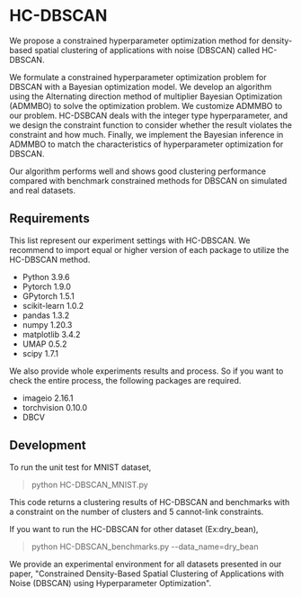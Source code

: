 # HC-DBSCAN
We propose a constrained hyperparameter optimization method for density-based spatial clustering
of applications with noise (DBSCAN) called HC-DBSCAN.

We formulate a constrained hyperparameter optimization problem for DBSCAN with a Bayesian
optimization model. We develop an algorithm using the Alternating direction method of multiplier
Bayesian Optimization (ADMMBO) to solve the optimization problem. We customize ADMMBO to
our problem. HC-DSBCAN deals with the integer type hyperparameter, and we design the constraint
function to consider whether the result violates the constraint and how much. Finally, we implement
the Bayesian inference in ADMMBO to match the characteristics of hyperparameter optimization
for DBSCAN. 

Our algorithm performs well and shows good clustering performance compared with
benchmark constrained methods for DBSCAN on simulated and real datasets.


## Requirements
This list represent our experiment settings with HC-DBSCAN. We recommend to import equal or higher version of each package to utilize the HC-DBSCAN method.
* Python 3.9.6
* Pytorch 1.9.0
* GPytorch 1.5.1
* scikit-learn 1.0.2
* pandas 1.3.2
* numpy 1.20.3
* matplotlib 3.4.2
* UMAP 0.5.2
* scipy 1.7.1

We also provide whole experiments results and process. So if you want to check the entire process, the following packages are required.

* imageio 2.16.1
* torchvision 0.10.0
* DBCV 


## Development

To run the unit test for MNIST dataset,

> python HC-DBSCAN_MNIST.py

This code returns a clustering results of HC-DBSCAN and benchmarks with a constraint on the number of clusters and 5 cannot-link constraints.

If you want to run the HC-DBSCAN for other dataset (Ex:dry_bean),

> python HC-DBSCAN_benchmarks.py --data_name=dry_bean

We provide an experimental environment for all datasets presented in our paper, "Constrained Density-Based Spatial Clustering of Applications with Noise (DBSCAN) using Hyperparameter Optimization".
